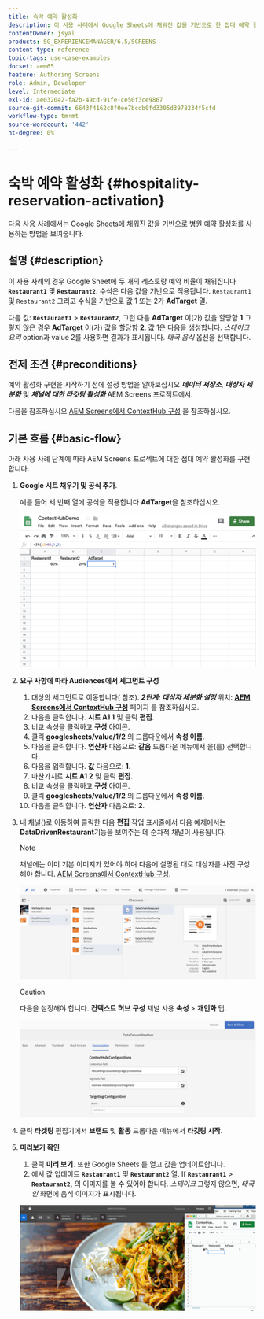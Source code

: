 ```yaml
---
title: 숙박 예약 활성화
description: 이 사용 사례에서 Google Sheets에 채워진 값을 기반으로 한 접대 예약 활성화의 사용을 보여 주는 방법을 알아봅니다.
contentOwner: jsyal
products: SG_EXPERIENCEMANAGER/6.5/SCREENS
content-type: reference
topic-tags: use-case-examples
docset: aem65
feature: Authoring Screens
role: Admin, Developer
level: Intermediate
exl-id: ae032042-fa2b-49cd-91fe-ce50f3ce9867
source-git-commit: 6643f4162c8f0ee7bcdb0fd3305d3978234f5cfd
workflow-type: tm+mt
source-wordcount: '442'
ht-degree: 0%

---
```


# 숙박 예약 활성화 {#hospitality-reservation-activation}

다음 사용 사례에서는 Google Sheets에 채워진 값을 기반으로 병원 예약 활성화를 사용하는 방법을 보여줍니다.

## 설명 {#description}

이 사용 사례의 경우 Google Sheet에 두 개의 레스토랑 예약 비율이 채워집니다 **`Restaurant1`** 및 **`Restaurant2`**. 수식은 다음 값을 기반으로 적용됩니다. `Restaurant1` 및 `Restaurant2` 그리고 수식을 기반으로 값 1 또는 2가 **AdTarget** 열.

다음 값: **`Restaurant1`** > **`Restaurant2`**, 그런 다음 **AdTarget** 이(가) 값을 할당함 **1** 그렇지 않은 경우 **AdTarget** 이(가) 값을 할당함 **2**. 값 1은 다음을 생성합니다. *스테이크 요리* option과 value 2를 사용하면 결과가 표시됩니다. *태국 음식* 옵션을 선택합니다.

## 전제 조건 {#preconditions}

예약 활성화 구현을 시작하기 전에 설정 방법을 알아보십시오 ***데이터 저장소***, ***대상자 세분화*** 및 ***채널에 대한 타깃팅 활성화*** AEM Screens 프로젝트에서.

다음을 참조하십시오 [AEM Screens에서 ContextHub 구성](configuring-context-hub.md) 을 참조하십시오.

## 기본 흐름 {#basic-flow}

아래 사용 사례 단계에 따라 AEM Screens 프로젝트에 대한 접대 예약 활성화를 구현합니다.

1. **Google 시트 채우기 및 공식 추가**.

   예를 들어 세 번째 열에 공식을 적용합니다 **AdTarget**&#x200B;을 참조하십시오.

   ![screen_shot_2019-04-29at94132am](assets/screen_shot_2019-04-29at94132am.png)

1. **요구 사항에 따라 Audiences에서 세그먼트 구성**

   1. 대상의 세그먼트로 이동합니다( 참조). ***2단계: 대상자 세분화 설정*** 위치: **[AEM Screens에서 ContextHub 구성](configuring-context-hub.md)** 페이지 를 참조하십시오.
   1. 다음을 클릭합니다. **시트 A1 1** 및 클릭 **편집**.
   1. 비교 속성을 클릭하고 **구성** 아이콘.
   1. 클릭 **googlesheets/value/1/2** 의 드롭다운에서 **속성 이름**.
   1. 다음을 클릭합니다. **연산자** 다음으로: **같음** 드롭다운 메뉴에서 을(를) 선택합니다.
   1. 다음을 입력합니다. **값** 다음으로: **1**.
   1. 마찬가지로 **시트 A1 2** 및 클릭 **편집**.
   1. 비교 속성을 클릭하고 **구성** 아이콘.
   1. 클릭 **googlesheets/value/1/2** 의 드롭다운에서 **속성 이름**.
   1. 다음을 클릭합니다. **연산자** 다음으로: **2**.

1. 내 채널()로 이동하여 클릭한 다음 **편집** 작업 표시줄에서 다음 예제에서는 **DataDrivenRestaurant**&#x200B;기능을 보여주는 데 순차적 채널이 사용됩니다.

   >[!NOTE]
   >
   >채널에는 이미 기본 이미지가 있어야 하며 다음에 설명된 대로 대상자를 사전 구성해야 합니다. [AEM Screens에서 ContextHub 구성](configuring-context-hub.md).

   ![screen_shot_2019-05-08at14652pm](assets/screen_shot_2019-05-08at14652pm.png)

   >[!CAUTION]
   >
   >다음을 설정해야 합니다. **컨텍스트 허브** **구성** 채널 사용 **속성** > **개인화** 탭.

   ![screen_shot_2019-05-08at114106am](assets/screen_shot_2019-05-08at114106am.png)

1. 클릭 **타겟팅** 편집기에서 **브랜드** 및 **활동** 드롭다운 메뉴에서 **타깃팅 시작**.
1. **미리보기 확인**

   1. 클릭 **미리 보기.** 또한 Google Sheets 를 열고 값을 업데이트합니다.
   1. 에서 값 업데이트 **`Restaurant1`** 및 **`Restaurant2`** 열. If **`Restaurant1`** > **`Restaurant2`,** 의 이미지를 볼 수 있어야 합니다. *스테이크* 그렇지 않으면, *태국인* 화면에 음식 이미지가 표시됩니다.

   ![결과5](assets/result5.gif)
